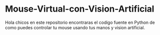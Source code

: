 # Mouse-Virtual-con-Vision-Artificial
Hola chicos en este repositorio encontraras el codigo fuente en Python de como puedes controlar tu mouse usando tus manos y vision artificial.
